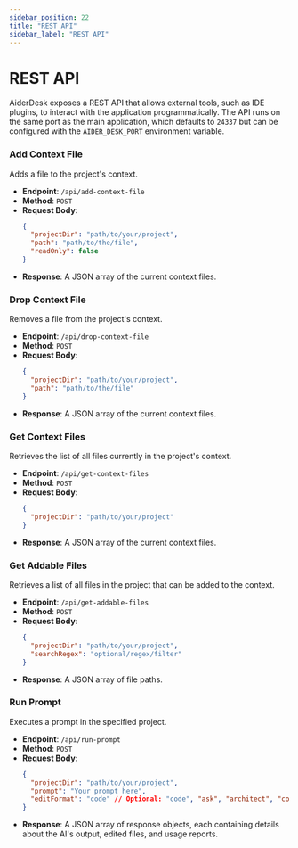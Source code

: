 ```yaml
---
sidebar_position: 22
title: "REST API"
sidebar_label: "REST API"
---
```


# REST API

AiderDesk exposes a REST API that allows external tools, such as IDE plugins, to interact with the application programmatically. The API runs on the same port as the main application, which defaults to `24337` but can be configured with the `AIDER_DESK_PORT` environment variable.

### Add Context File
Adds a file to the project's context.

- **Endpoint**: `/api/add-context-file`
- **Method**: `POST`
- **Request Body**:
  ```json
  {
    "projectDir": "path/to/your/project",
    "path": "path/to/the/file",
    "readOnly": false
  }
- **Response**: A JSON array of the current context files.

### Drop Context File
Removes a file from the project's context.

- **Endpoint**: `/api/drop-context-file`
- **Method**: `POST`
- **Request Body**:
  ```json
  {
    "projectDir": "path/to/your/project",
    "path": "path/to/the/file"
  }
  ```
- **Response**: A JSON array of the current context files.

### Get Context Files
Retrieves the list of all files currently in the project's context.

- **Endpoint**: `/api/get-context-files`
- **Method**: `POST`
- **Request Body**:
  ```json
  {
    "projectDir": "path/to/your/project"
  }
  ```
- **Response**: A JSON array of the current context files.

### Get Addable Files
Retrieves a list of all files in the project that can be added to the context.

- **Endpoint**: `/api/get-addable-files`
- **Method**: `POST`
- **Request Body**:
  ```json
  {
    "projectDir": "path/to/your/project",
    "searchRegex": "optional/regex/filter"
  }
  ```
- **Response**: A JSON array of file paths.

### Run Prompt
Executes a prompt in the specified project.

- **Endpoint**: `/api/run-prompt`
- **Method**: `POST`
- **Request Body**:
  ```json
  {
    "projectDir": "path/to/your/project",
    "prompt": "Your prompt here",
    "editFormat": "code" // Optional: "code", "ask", "architect", "context"
  }
  ```
- **Response**: A JSON array of response objects, each containing details about the AI's output, edited files, and usage reports.
